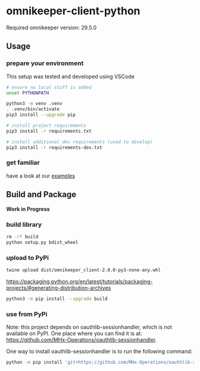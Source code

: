 # omnikeeper-client-python

Required omnikeeper version: 29.5.0

## Usage

### prepare your environment

This setup was tested and developed using VSCode

~~~bash
# ensure no local stuff is added
unset PYTHONPATH

python3 -m venv .venv
. .venv/bin/activate
pip3 install --upgrade pip

# install project requirements
pip3 install -r requirements.txt

# install additional dev requirements (used to develop)
pip3 install -r requirements-dev.txt
~~~

### get familiar

have a look at our [examples](examples/)

## Build and Package

**Work in Progress**

### build library

```bash
rm -rf build
python setup.py bdist_wheel
```

### upload to PyPi

```bash
twine upload dist/omnikeeper_client-2.0.0-py3-none-any.whl
```

https://packaging.python.org/en/latest/tutorials/packaging-projects/#generating-distribution-archives

~~~bash
python3 -m pip install --upgrade build
~~~

### use from PyPi

Note: this project depends on oauthlib-sessionhandler, which is not available on PyPI. One place where you can find it is at: https://github.com/MHx-Operations/oauthlib-sessionhandler.

One way to install oauthlib-sessionhandler is to run the following command:

~~~bash
python -m pip install 'git+https://github.com/MHx-Operations/oauthlib-sessionhandler.git@2de98b3119aa2fa73e5ac8a3ca384573dfaa0f36'
~~~